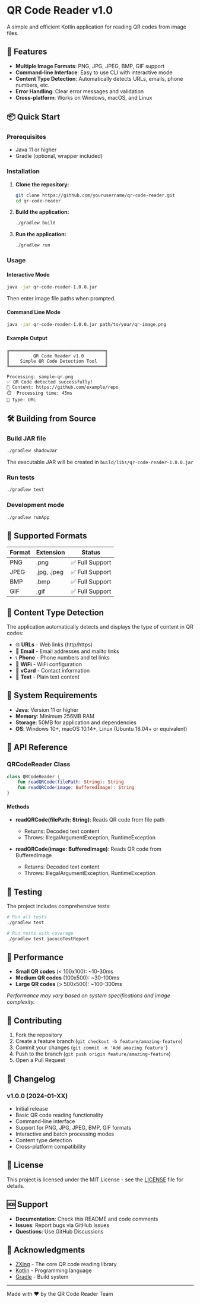 # QR Code Reader v1.0

A simple and efficient Kotlin application for reading QR codes from image files.

## 🚀 Features

- **Multiple Image Formats**: PNG, JPG, JPEG, BMP, GIF support
- **Command-line Interface**: Easy to use CLI with interactive mode
- **Content Type Detection**: Automatically detects URLs, emails, phone numbers, etc.
- **Error Handling**: Clear error messages and validation
- **Cross-platform**: Works on Windows, macOS, and Linux

## 📦 Quick Start

### Prerequisites
- Java 11 or higher
- Gradle (optional, wrapper included)

### Installation

1. **Clone the repository:**
   ```bash
   git clone https://github.com/yourusername/qr-code-reader.git
   cd qr-code-reader
   ```

2. **Build the application:**
   ```bash
   ./gradlew build
   ```

3. **Run the application:**
   ```bash
   ./gradlew run
   ```

### Usage

#### Interactive Mode
```bash
java -jar qr-code-reader-1.0.0.jar
```
Then enter image file paths when prompted.

#### Command Line Mode
```bash
java -jar qr-code-reader-1.0.0.jar path/to/your/qr-image.png
```

#### Example Output
```
╔════════════════════════════════════╗
║         QR Code Reader v1.0        ║
║    Simple QR Code Detection Tool   ║
╚════════════════════════════════════╝

Processing: sample-qr.png
✅ QR Code detected successfully!
📄 Content: https://github.com/example/repo
⏱️  Processing time: 45ms
🔗 Type: URL
```

## 🛠️ Building from Source

### Build JAR file
```bash
./gradlew shadowJar
```
The executable JAR will be created in `build/libs/qr-code-reader-1.0.0.jar`

### Run tests
```bash
./gradlew test
```

### Development mode
```bash
./gradlew runApp
```

## 📁 Supported Formats

| Format | Extension | Status |
|--------|-----------|--------|
| PNG    | .png      | ✅ Full Support |
| JPEG   | .jpg, .jpeg | ✅ Full Support |
| BMP    | .bmp      | ✅ Full Support |
| GIF    | .gif      | ✅ Full Support |

## 🎯 Content Type Detection

The application automatically detects and displays the type of content in QR codes:

- 🌐 **URLs** - Web links (http/https)
- 📧 **Email** - Email addresses and mailto links
- 📞 **Phone** - Phone numbers and tel links
- 📶 **WiFi** - WiFi configuration
- 👤 **vCard** - Contact information
- 📝 **Text** - Plain text content

## 🔧 System Requirements

- **Java**: Version 11 or higher
- **Memory**: Minimum 256MB RAM
- **Storage**: 50MB for application and dependencies
- **OS**: Windows 10+, macOS 10.14+, Linux (Ubuntu 18.04+ or equivalent)

## 📖 API Reference

### QRCodeReader Class

```kotlin
class QRCodeReader {
    fun readQRCode(filePath: String): String
    fun readQRCode(image: BufferedImage): String
}
```

#### Methods

- **readQRCode(filePath: String)**: Reads QR code from file path
  - Returns: Decoded text content
  - Throws: IllegalArgumentException, RuntimeException

- **readQRCode(image: BufferedImage)**: Reads QR code from BufferedImage
  - Returns: Decoded text content  
  - Throws: IllegalArgumentException, RuntimeException

## 🧪 Testing

The project includes comprehensive tests:

```bash
# Run all tests
./gradlew test

# Run tests with coverage
./gradlew test jacocoTestReport
```

## 🚀 Performance

- **Small QR codes** (< 100x100): ~10-30ms
- **Medium QR codes** (100x500): ~30-100ms  
- **Large QR codes** (> 500x500): ~100-300ms

*Performance may vary based on system specifications and image complexity.*

## 🤝 Contributing

1. Fork the repository
2. Create a feature branch (`git checkout -b feature/amazing-feature`)
3. Commit your changes (`git commit -m 'Add amazing feature'`)
4. Push to the branch (`git push origin feature/amazing-feature`)
5. Open a Pull Request

## 📝 Changelog

### v1.0.0 (2024-01-XX)
- Initial release
- Basic QR code reading functionality
- Command-line interface
- Support for PNG, JPG, JPEG, BMP, GIF formats
- Interactive and batch processing modes
- Content type detection
- Cross-platform compatibility

## 📄 License

This project is licensed under the MIT License - see the [LICENSE](LICENSE) file for details.

## 🆘 Support

- **Documentation**: Check this README and code comments
- **Issues**: Report bugs via GitHub Issues
- **Questions**: Use GitHub Discussions

## 🙏 Acknowledgments

- [ZXing](https://github.com/zxing/zxing) - The core QR code reading library
- [Kotlin](https://kotlinlang.org/) - Programming language
- [Gradle](https://gradle.org/) - Build system

---

Made with ❤️ by the QR Code Reader Team